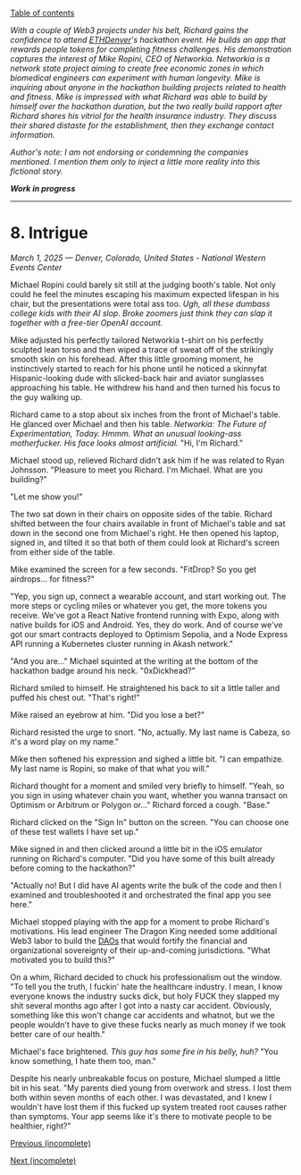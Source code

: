 [Table of contents](./README.md#table-of-contents)

*With a couple of Web3 projects under his belt, Richard gains the confidence to attend [ETHDenver](https://www.ethdenver.com)'s hackathon event. He builds an app that rewards people tokens for completing fitness challenges. His demonstration captures the interest of Mike Ropini, CEO of Networkia. Networkia is a network state project aiming to create free economic zones in which biomedical engineers can experiment with human longevity. Mike is inquiring about anyone in the hackathon building projects related to health and fitness. Mike is impressed with what Richard was able to build by himself over the hackathon duration, but the two really build rapport after Richard shares his vitriol for the health insurance industry. They discuss their shared distaste for the establishment, then they exchange contact information.*

*Author's note: I am not endorsing or condemning the companies mentioned. I mention them only to inject a little more reality into this fictional story.*

***Work in progress***

<hr />

# 8. Intrigue

*March 1, 2025 — Denver, Colorado, United States - National Western Events Center*

Michael Ropini could barely sit still at the judging booth's table. Not only could he feel the minutes escaping his maximum expected lifespan in his chair, but the presentations were total ass too. *Ugh, all these dumbass college kids with their AI slop. Broke zoomers just think they can slap it together with a free-tier OpenAI account.* 

Mike adjusted his perfectly tailored Networkia t-shirt on his perfectly sculpted lean torso and then wiped a trace of sweat off of the strikingly smooth skin on his forehead. After this little grooming moment, he instinctively started to reach for his phone until he noticed a skinnyfat Hispanic-looking dude with slicked-back hair and aviator sunglasses approaching his table. He withdrew his hand and then turned his focus to the guy walking up.  

Richard came to a stop about six inches from the front of Michael's table. He glanced over Michael and then his table. *Networkia: The Future of Experimentation, Today. Hmmm. What an unusual looking-ass motherfucker. His face looks almost artificial.* "Hi, I'm Richard."

Michael stood up, relieved Richard didn't ask him if he was related to Ryan Johnsson. "Pleasure to meet you Richard. I'm Michael. What are you building?"

"Let me show you!"

The two sat down in their chairs on opposite sides of the table. Richard shifted between the four chairs available in front of Michael's table and sat down in the second one from Michael's right. He then opened his laptop, signed in, and tilted it so that both of them could look at Richard's screen from either side of the table.

Mike examined the screen for a few seconds. "FitDrop? So you get airdrops... for fitness?"

"Yep, you sign up, connect a wearable account, and start working out. The more steps or cycling miles or whatever you get, the more tokens you receive. We've got a React Native frontend running with Expo, along with native builds for iOS and Android. Yes, they do work. And of course we've got our smart contracts deployed to Optimism Sepolia, and a Node Express API running a Kubernetes cluster running in Akash network."  

"And you are..." Michael squinted at the writing at the bottom of the hackathon badge around his neck. "0xDickhead?"

Richard smiled to himself. He straightened his back to sit a little taller and puffed his chest out. "That's right!"

Mike raised an eyebrow at him. "Did you lose a bet?"

Richard resisted the urge to snort. "No, actually. My last name is Cabeza, so it's a word play on my name."

Mike then softened his expression and sighed a little bit. "I can empathize. My last name is Ropini, so make of that what you will."

Richard thought for a moment and smiled very briefly to himself. "Yeah, so you sign in using whatever chain you want, whether you wanna transact on Optimism or Arbitrum or Polygon or..." Richard forced a cough. "Base."

Richard clicked on the "Sign In" button on the screen. "You can choose one of these test wallets I have set up."

Mike signed in and then clicked around a little bit in the iOS emulator running on Richard's computer. "Did you have some of this built already before coming to the hackathon?"

"Actually no! But I did have AI agents write the bulk of the code and then I examined and troubleshooted it and orchestrated the final app you see here."

Michael stopped playing with the app for a moment to probe Richard's motivations. His lead engineer The Dragon King needed some additional Web3 labor to build the [DAOs](https://en.wikipedia.org/wiki/Decentralized_autonomous_organization) that would fortify the financial and organizational sovereignty of their up-and-coming jurisdictions. "What motivated you to build this?"

On a whim, Richard decided to chuck his professionalism out the window. "To tell you the truth, I fuckin' hate the healthcare industry. I mean, I know everyone knows the industry sucks dick, but holy FUCK they slapped my shit several months ago after I got into a nasty car accident. Obviously, something like this won't change car accidents and whatnot, but we the people wouldn't have to give these fucks nearly as much money if we took better care of our health."

Michael's face brightened. *This guy has some fire in his belly, huh?* "You know something, I hate them too, man."

Despite his nearly unbreakable focus on posture, Michael slumped a little bit in his seat. "My parents died young from overwork and stress. I lost them both within seven months of each other. I was devastated, and I knew I wouldn't have lost them if this fucked up system treated root causes rather than symptoms. Your app seems like it's there to motivate people to be healthier, right?"

[Previous (incomplete)](./7.stabilization.md)

[Next (incomplete)](./9.initiation.md)
